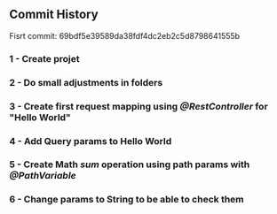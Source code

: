 ## Commit History

Fisrt commit:  69bdf5e39589da38fdf4dc2eb2c5d8798641555b

### 1 - Create projet
### 2 - Do small adjustments in folders
### 3 - Create first request mapping using *@RestController* for "Hello World"
### 4 - Add Query params to Hello World
### 5 - Create Math *sum* operation using path params with *@PathVariable*
### 6 - Change params to String to be able to check them
